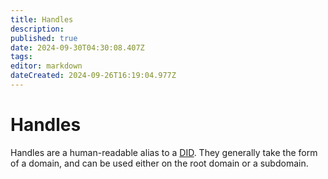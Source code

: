 ```yaml
---
title: Handles
description: 
published: true
date: 2024-09-30T04:30:08.407Z
tags: 
editor: markdown
dateCreated: 2024-09-26T16:19:04.977Z
---
```


# Handles
Handles are a human-readable alias to a [DID](/AT_Protocol/Identity/Decentralized_Identifiers). They generally take the form of a domain, and can be used either on the root domain or a subdomain.